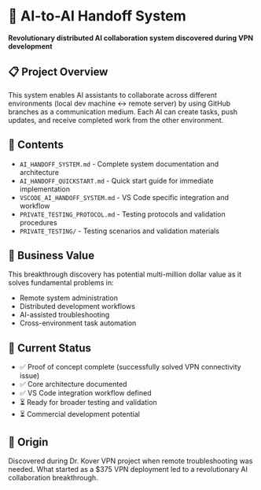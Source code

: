 # 🤖 AI-to-AI Handoff System

**Revolutionary distributed AI collaboration system discovered during VPN development**

## 📋 Project Overview

This system enables AI assistants to collaborate across different environments (local dev machine ↔ remote server) by using GitHub branches as a communication medium. Each AI can create tasks, push updates, and receive completed work from the other environment.

## 📁 Contents

- `AI_HANDOFF_SYSTEM.md` - Complete system documentation and architecture
- `AI_HANDOFF_QUICKSTART.md` - Quick start guide for immediate implementation
- `VSCODE_AI_HANDOFF_SYSTEM.md` - VS Code specific integration and workflow
- `PRIVATE_TESTING_PROTOCOL.md` - Testing protocols and validation procedures
- `PRIVATE_TESTING/` - Testing scenarios and validation materials

## 🎯 Business Value

This breakthrough discovery has potential multi-million dollar value as it solves fundamental problems in:
- Remote system administration
- Distributed development workflows  
- AI-assisted troubleshooting
- Cross-environment task automation

## 🚀 Current Status

- ✅ Proof of concept complete (successfully solved VPN connectivity issue)
- ✅ Core architecture documented
- ✅ VS Code integration workflow defined
- ⏳ Ready for broader testing and validation
- ⏳ Commercial development potential

## 🔗 Origin

Discovered during Dr. Kover VPN project when remote troubleshooting was needed. What started as a $375 VPN deployment led to a revolutionary AI collaboration breakthrough.
